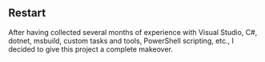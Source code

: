 ## Restart

After having collected several months of experience with Visual Studio, C#, dotnet, msbuild, custom tasks and tools, PowerShell scripting, etc.,
I decided to give this project a complete makeover.
